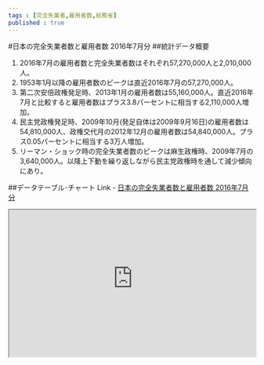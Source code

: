 ```yaml
--- 
tags : [完全失業者,雇用者数,総務省] 
published : true
---
```

#日本の完全失業者数と雇用者数 2016年7月分
##統計データ概要
1. 2016年7月の雇用者数と完全失業者数はそれぞれ57,270,000人と2,010,000人。
1. 1953年1月以降の雇用者数のピークは直近2016年7月の57,270,000人。
1. 第二次安倍政権発足時、2013年1月の雇用者数は55,160,000人。直近2016年7月と比較すると雇用者数はプラス3.8パーセントに相当する2,110,000人増加。
1. 民主党政権発足時、2009年10月(発足自体は2009年9月16日)の雇用者数は54,810,000人、政権交代月の2012年12月の雇用者数は54,840,000人。プラス0.05パーセントに相当する3万人増加。
1. リーマン・ショック時の完全失業者数のピークは麻生政権時、2009年7月の3,640,000人。以降上下動を繰り返しながら民主党政権時を通して減少傾向にあり。	


##データテーブル･チャート
Link - [日本の完全失業者数と雇用者数 2016年7月分](
http://knowledgevault.saecanet.com/charts/am-consulting.co.jp-2016-08-30-12-17-36.html
)

<iframe src="
http://knowledgevault.saecanet.com/charts/am-consulting.co.jp-2016-08-30-12-17-36.html
" width="100%" height="300px"></iframe>